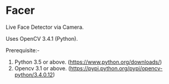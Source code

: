 # Facer
Live Face Detector via Camera.

Uses OpenCV 3.4.1 (Python).


Prerequisite:-

1. Python 3.5 or above.  (https://www.python.org/downloads/)
2. Opencv 3.1 or above.  (https://pypi.python.org/pypi/opencv-python/3.4.0.12)
